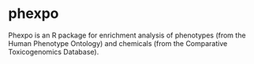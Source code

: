 # phexpo 

Phexpo is an R package for enrichment analysis of phenotypes (from the Human Phenotype Ontology) and chemicals (from the Comparative Toxicogenomics Database). 